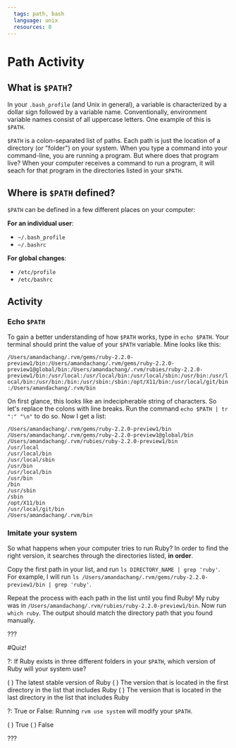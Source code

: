 ```yaml
---
  tags: path, bash
  language: unix
  resources: 0
---
```


# Path Activity

## What is `$PATH`?

In your `.bash_profile` (and Unix in general), a variable is characterized by a dollar sign followed by a variable name. Conventionally, environment variable names consist of all uppercase letters. One example of this is `$PATH`.

`$PATH` is a colon-separated list of paths. Each path is just the location of a directory (or "folder") on your system. When you type a command into your command-line, you are running a program. But where does that program live? When your computer receives a command to run a program, it will seach for that program in the directories listed in your `$PATH`.

## Where is `$PATH` defined?

`$PATH` can be defined in a few different places on your computer:

__For an individual user__:
* `~/.bash_profile`
* `~/.bashrc`

__For global changes__:
* `/etc/profile`
* `/etc/bashrc`

## Activity

### Echo `$PATH`

To gain a better understanding of how `$PATH` works, type in `echo $PATH`. Your terminal should print the value of your `$PATH` variable. Mine looks like this:

`/Users/amandachang/.rvm/gems/ruby-2.2.0-preview1/bin:/Users/amandachang/.rvm/gems/ruby-2.2.0-preview1@global/bin:/Users/amandachang/.rvm/rubies/ruby-2.2.0-preview1/bin:/usr/local:/usr/local/bin:/usr/local/sbin:/usr/bin:/usr/local/bin:/usr/bin:/bin:/usr/sbin:/sbin:/opt/X11/bin:/usr/local/git/bin:/Users/amandachang/.rvm/bin
`

On first glance, this looks like an indecipherable string of characters. So let's replace the colons with line breaks. Run the command `echo $PATH | tr ":" "\n"` to do so. Now I get a list:

```
/Users/amandachang/.rvm/gems/ruby-2.2.0-preview1/bin
/Users/amandachang/.rvm/gems/ruby-2.2.0-preview1@global/bin
/Users/amandachang/.rvm/rubies/ruby-2.2.0-preview1/bin
/usr/local
/usr/local/bin
/usr/local/sbin
/usr/bin
/usr/local/bin
/usr/bin
/bin
/usr/sbin
/sbin
/opt/X11/bin
/usr/local/git/bin
/Users/amandachang/.rvm/bin
```

### Imitate your system

So what happens when your computer tries to run Ruby? In order to find the right version, it searches through the directories listed, __in order__.

Copy the first path in your list, and run `ls DIRECTORY_NAME | grep 'ruby'`. For example, I will run `ls /Users/amandachang/.rvm/gems/ruby-2.2.0-preview1/bin | grep 'ruby'`.

Repeat the process with each path in the list until you find Ruby! My ruby was in `/Users/amandachang/.rvm/rubies/ruby-2.2.0-preview1/bin`. Now run `which ruby`. The output should match the directory path that you found manually.

???

#Quiz!

?: If Ruby exists in three different folders in your `$PATH`, which version of Ruby will your system use?

( ) The latest stable version of Ruby
( ) The version that is located in the first directory in the list that includes Ruby
( ) The version that is located in the last directory in the list that includes Ruby

?: True or False: Running `rvm use system` will modify your `$PATH`.

( ) True
( ) False

???
